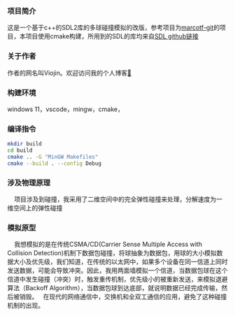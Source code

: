 ### 项目简介  
这是一个基于c++的SDL2库的多球碰撞模拟的改版，参考项目为[marcotf-git](https://github.com/marcotf-git/cpp)的项目，本项目使用cmake构建，所用到的SDL的库均来自[SDL github链接](https://github.com/libsdl-org/SDL)  
### 关于作者  
作者的网名叫Viojin。欢迎访问我的个人博客[🔗](https://www.lymzzi.xyz)
### 构建环境  
windows 11，vscode，mingw，cmake，
### 编译指令  
``` bash
mkdir build
cd build  
cmake .. -G "MinGW Makefiles" 
cmake --build . --config Debug 
```
### 涉及物理原理
&nbsp;&nbsp;&nbsp;&nbsp;项目涉及到碰撞，我采用了二维空间中的完全弹性碰撞来处理，分解速度为一维空间上的弹性碰撞
### 模拟原型
&nbsp;&nbsp;&nbsp;&nbsp;我想模拟的是在传统CSMA/CD(Carrier Sense Multiple Access with Collision Detection)机制下数据包碰撞，将球抽象为数据包，用球的大小模拟数据大小及优先级，我们知道，在传统的以太网中，如果多个设备在同一信道上同时发送数据，可能会导致冲突。因此，我用两面墙模拟一个信道，当数据包球在这个信道中发生碰撞（冲突）时，触发重传机制，优先级小的被重新发送，来模拟退避算法（Backoff Algorithm），当数据包球到达底部，就说明数据已经完成传输，然后被销毁。
&nbsp;&nbsp;在现代的网络通信中，交换机和全双工通信的应用，避免了这种碰撞机制的出现。

